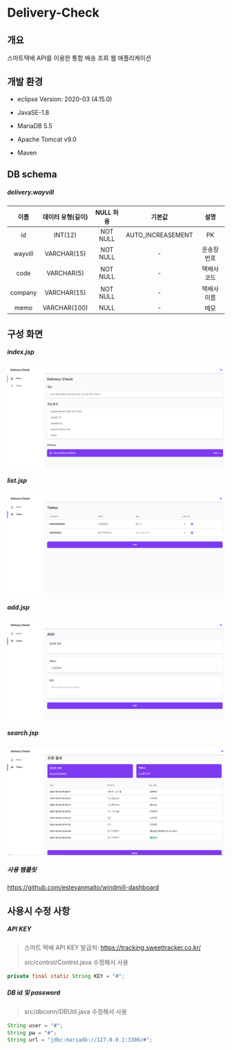 # Delivery-Check



## 개요

스마트택배 API를 이용한 통합 배송 조회 웹 애플리케이션



## 개발 환경

- eclipse Version: 2020-03 (4.15.0)

- JavaSE-1.8

- MariaDB 5.5

- Apache Tomcat v9.0

- Maven



## DB schema

##### delivery.wayvill
|이름|데이터 유형(길이)|NULL 허용|기본값|설명|
|:-:|:-:|:-:|:-:|:-:|
|id|INT(12)|NOT NULL|AUTO_INCREASEMENT|PK|
|wayvill|VARCHAR(15)|NOT NULL|-|운송장 번호|
|code|VARCHAR(5)|NOT NULL|-|택배사 코드|
|company|VARCHAR(15)|NOT NULL|-|택배사 이름|
|memo|VARCHAR(100)|NULL|-|메모|



## 구성 화면

##### index.jsp
![main](./img/main.PNG)

##### list.jsp
![tables](./img/tables.PNG)

##### add.jsp
![add](./img/add.PNG)

##### search.jsp
![search](./img/search.PNG)

##### 사용 템플릿
https://github.com/estevanmaito/windmill-dashboard



## 사용시 수정 사항

##### API KEY 
> 스마트 택배 API KEY 발급처: https://tracking.sweettracker.co.kr/
> 
> src/control/Control.java 수정해서 사용     

```java
private final static String KEY = "#";
```



##### DB id 및 password 
> src/dbconn/DBUtil.java 수정해서 사용

```java
String user = "#"; 
String pw = "#";
String url = "jdbc:mariadb://127.0.0.1:3306/#";
```


